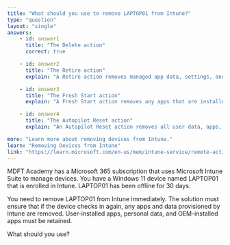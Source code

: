 ```yaml
---
title: "What should you use to remove LAPTOP01 from Intune?"
type: "question"
layout: "single"
answers:
    - id: answer1
      title: "The Delete action"
      correct: true

    - id: answer2
      title: "The Retire action"
      explain: "A Retire action removes managed app data, settings, and email profiles that were assigned by using Intune, but it does not remove the device from Intune."

    - id: answer3
      title: "The Fresh Start action"
      explain: "A Fresh Start action removes any apps that are installed on the device, including OEM apps, and reinstalls Windows, which does not meet the requirement to retain user-installed apps, personal data, and OEM-installed apps."

    - id: answer4
      title: "The Autopilot Reset action"
      explain: "An Autopilot Reset action removes all user data, apps, and settings, and reapplies device configuration policies, which does not meet the requirement to retain user-installed apps, personal data, and OEM-installed apps."

more: "Learn more about removing devices from Intune."
learn: "Removing Devices from Intune"
link: "https://learn.microsoft.com/en-us/mem/intune-service/remote-actions/devices-wipe"
---
```

MDFT Academy has a Microsoft 365 subscription that uses Microsoft Intune Suite to manage devices. You have a Windows 11 device named LAPTOP01 that is enrolled in Intune. LAPTOP01 has been offline for 30 days.

You need to remove LAPTOP01 from Intune immediately. The solution must ensure that if the device checks in again, any apps and data provisioned by Intune are removed. User-installed apps, personal data, and OEM-installed apps must be retained.

What should you use?